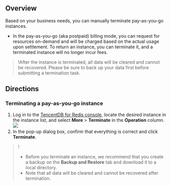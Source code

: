 ## Overview
Based on your business needs, you can manually terminate pay-as-you-go instances.
- In the pay-as-you-go (aka postpaid) billing mode, you can request for resources on-demand and will be charged based on the actual usage upon settlement. To return an instance, you can terminate it, and a terminated instance will no longer incur fees.
>!After the instance is terminated, all data will be cleared and cannot be recovered. Please be sure to back up your data first before submitting a termination task.


## Directions
### Terminating a pay-as-you-go instance
1. Log in to the [TencentDB for Redis console](https://console.cloud.tencent.com/redis), locate the desired instance in the instance list, and select **More** > **Terminate** in the **Operation** column.
![](https://main.qcloudimg.com/raw/8035cdd7605a167e1386289272f4a35f.png)
2. In the pop-up dialog box, confirm that everything is correct and click **Terminate**.
>!
>- Before you terminate an instance, we recommend that you create a backup on the **Backup and Restore** tab and download it to a local directory.
>- Note that all data will be cleared and cannot be recovered after termination.
>


